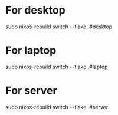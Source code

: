 


# For desktop
sudo nixos-rebuild switch --flake .#desktop

# For laptop
sudo nixos-rebuild switch --flake .#laptop

# For server
sudo nixos-rebuild switch --flake .#server
